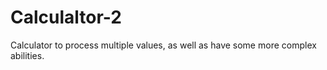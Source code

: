 # Calculaltor-2
Calculator to process multiple values, as well as have some more complex abilities.
